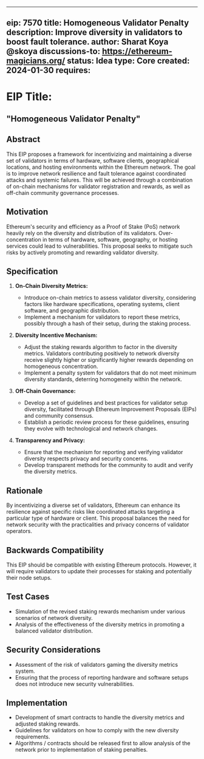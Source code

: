 
---
eip: 7570
title: Homogeneous Validator Penalty
description: Improve diversity in validators to boost fault tolerance.
author: Sharat Koya @skoya
discussions-to: https://ethereum-magicians.org/
status: Idea
type: Core
created: 2024-01-30
requires: 
---


# EIP Title:
## "Homogeneous Validator Penalty"

## Abstract
This EIP proposes a framework for incentivizing and maintaining a diverse set of validators in terms of hardware, software clients, geographical locations, and hosting environments within the Ethereum network. The goal is to improve network resilience and fault tolerance against coordinated attacks and systemic failures. This will be achieved through a combination of on-chain mechanisms for validator registration and rewards, as well as off-chain community governance processes.

## Motivation
Ethereum's security and efficiency as a Proof of Stake (PoS) network heavily rely on the diversity and distribution of its validators. Over-concentration in terms of hardware, software, geography, or hosting services could lead to vulnerabilities. This proposal seeks to mitigate such risks by actively promoting and rewarding validator diversity.

## Specification

1. **On-Chain Diversity Metrics:**
   - Introduce on-chain metrics to assess validator diversity, considering factors like hardware specifications, operating systems, client software, and geographic distribution.
   - Implement a mechanism for validators to report these metrics, possibly through a hash of their setup, during the staking process.

2. **Diversity Incentive Mechanism:**
   - Adjust the staking rewards algorithm to factor in the diversity metrics. Validators contributing positively to network diversity receive slightly higher or significantly higher rewards depending on homogeneous concentration.
   - Implement a penalty system for validators that do not meet minimum diversity standards, deterring homogeneity within the network.

3. **Off-Chain Governance:**
   - Develop a set of guidelines and best practices for validator setup diversity, facilitated through Ethereum Improvement Proposals (EIPs) and community consensus.
   - Establish a periodic review process for these guidelines, ensuring they evolve with technological and network changes.

4. **Transparency and Privacy:**
   - Ensure that the mechanism for reporting and verifying validator diversity respects privacy and security concerns.
   - Develop transparent methods for the community to audit and verify the diversity metrics.

## Rationale
By incentivizing a diverse set of validators, Ethereum can enhance its resilience against specific risks like coordinated attacks targeting a particular type of hardware or client. This proposal balances the need for network security with the practicalities and privacy concerns of validator operators.

## Backwards Compatibility
This EIP should be compatible with existing Ethereum protocols. However, it will require validators to update their processes for staking and potentially their node setups.

## Test Cases
- Simulation of the revised staking rewards mechanism under various scenarios of network diversity.
- Analysis of the effectiveness of the diversity metrics in promoting a balanced validator distribution.

## Security Considerations
- Assessment of the risk of validators gaming the diversity metrics system.
- Ensuring that the process of reporting hardware and software setups does not introduce new security vulnerabilities.

## Implementation
- Development of smart contracts to handle the diversity metrics and adjusted staking rewards.
- Guidelines for validators on how to comply with the new diversity requirements.
- Algorithms / contracts should be released first to allow analysis of the network prior to implementation of staking penalties. 

